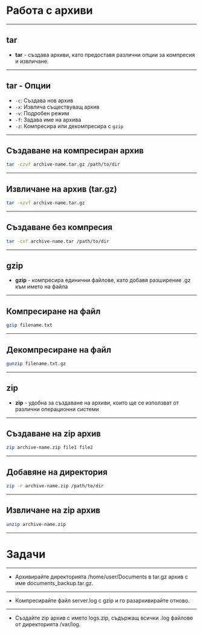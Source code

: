 # Работа с архиви
---
## tar

- **tar** - създава архиви, като предоставя различни опции за компресия и извличане.
---
## tar - Опции

- `-c`: Създава нов архив
- `-x`: Извлича съществуващ архив
- `-v`: Подробен режим
- `-f`: Задава име на архива
- `-z`: Компресира или декомпресира с `gzip`
---
## Създаване на компресиран архив

```bash
tar -czvf archive-name.tar.gz /path/to/dir
```
---
## Извличане на архив (tar.gz)

```bash
tar -xzvf archive-name.tar.gz
```
---
## Създаване без компресия

```bash
tar -cvf archive-name.tar /path/to/dir
```
---
## gzip

- **gzip** - компресира единични файлове, като добавя разширение .gz към името на файла
---
## Компресиране на файл

```bash
gzip filename.txt
```
---
## Декомпресиране на файл

```bash
gunzip filename.txt.gz
```
---
## zip

- **zip** - удобна за създаване на архиви, които ще се използват от различни операционни системи
---
## Създаване на zip архив

```bash
zip archive-name.zip file1 file2
```
---
## Добавяне на директория

```bash
zip -r archive-name.zip /path/to/dir
```
---
## Извличане на zip архив

```bash
unzip archive-name.zip
```
---
# Задачи
---
- Архивирайте директорията /home/user/Documents в tar.gz архив с име documents_backup.tar.gz.
---
- Компресирайте файл server.log с gzip и го разархивирайте отново.
---
- Създайте zip архив с името logs.zip, съдържащ всички .log файлове от директорията /var/log.
